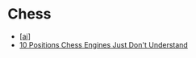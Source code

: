 Chess
=====

* [[ai]]
* [10 Positions Chess Engines Just Don't Understand‎](https://www.chess.com/article/view/10-positions-chess-engines-just-dont-understand)

[//begin]: # "Autogenerated link references for markdown compatibility"
[ai]: ../../../../../../c:/Users/ac954/code/mapOfComputing/computing/ai.md "AI (Artificial Intelligence)"
[//end]: # "Autogenerated link references"